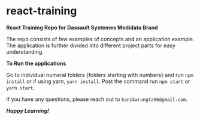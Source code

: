 # react-training
__React Training Repo for Dassault Systemes Medidata Brand__

The repo consists of few examples of concepts and an application example.
The application is further divided into different project parts for easy understanding.

__To Run the applications__

Go to individual numeral folders {folders starting with numbers} and run `npm install` or if using yarn, `yarn install`.
Post the command run `npm start` or `yarn start`.

If you have any questions, please reach out to `kanikarungta96@gmail.com`.


___Happy Learning!___
